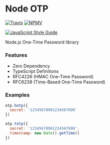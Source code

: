 # Node OTP

[![Travis](https://img.shields.io/travis/adnsio/node-otp.svg?style=flat-square)](https://travis-ci.org/adnsio/node-otp)
[![NPMV](https://img.shields.io/npm/v/node-otp.svg?style=flat-square)](https://npmjs.org/package/node-otp)

[![JavaScript Style Guide](https://cdn.rawgit.com/standard/standard/master/badge.svg)](https://github.com/standard/standard)

Node.js One-Time Password library

### Features
- Zero Dependency
- TypeScript Definitions
- RFC4226 (HMAC One-Time Password)
- RFC6238 (Time-Based One-Time Password)

### Examples
```javascript
otp.hotp({
  secret: '12345678901234567890'
})
```

```javascript
otp.totp({
  secret: '12345678901234567890',
  timestamp: new Date().getTime()
})
```